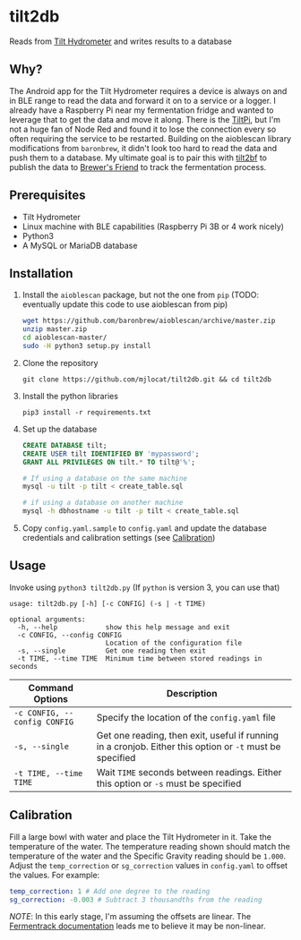 # tilt2db
Reads from [Tilt Hydrometer](https://tilthydrometer.com/) and writes results to a database

## Why?
The Android app for the Tilt Hydrometer requires a device is always on and in BLE range to read the data and forward it on to a service or a logger. I already have a Raspberry Pi near my fermentation fridge and wanted to leverage that to get the data and move it along. There is the [TiltPi](https://github.com/baronbrew/TILTpi), but I'm not a huge fan of Node Red and found it to lose the connection every so often requiring the service to be restarted. Building on the aioblescan library modifications from `baronbrew`, it didn't look too hard to read the data and push them to a database. My ultimate goal is to pair this with [tilt2bf](https://github.com/mjlocat/tilt2bf) to publish the data to [Brewer's Friend](https://www.brewersfriend.com/) to track the fermentation process.

## Prerequisites
* Tilt Hydrometer
* Linux machine with BLE capabilities (Raspberry Pi 3B or 4 work nicely)
* Python3
* A MySQL or MariaDB database

## Installation
1. Install the `aioblescan` package, but not the one from `pip` (TODO: eventually update this code to use aioblescan from pip)

    ``` sh
    wget https://github.com/baronbrew/aioblescan/archive/master.zip
    unzip master.zip
    cd aioblescan-master/
    sudo -H python3 setup.py install
    ```

1. Clone the repository

    `git clone https://github.com/mjlocat/tilt2db.git && cd tilt2db`
1. Install the python libraries

    `pip3 install -r requirements.txt`
1. Set up the database

    ``` sql
    CREATE DATABASE tilt;
    CREATE USER tilt IDENTIFIED BY 'mypassword';
    GRANT ALL PRIVILEGES ON tilt.* TO tilt@'%';
    ```
    ``` sh
    # If using a database on the same machine
    mysql -u tilt -p tilt < create_table.sql

    # if using a database on another machine
    mysql -h dbhostname -u tilt -p tilt < create_table.sql
    ```
1. Copy `config.yaml.sample` to `config.yaml` and update the database credentials and calibration settings (see [Calibration](#calibration))

## Usage
Invoke using `python3 tilt2db.py` (If `python` is version 3, you can use that)
```
usage: tilt2db.py [-h] [-c CONFIG] (-s | -t TIME)

optional arguments:
  -h, --help            show this help message and exit
  -c CONFIG, --config CONFIG
                        Location of the configuration file
  -s, --single          Get one reading then exit
  -t TIME, --time TIME  Minimum time between stored readings in seconds
```

| Command Options | Description |
| --------------- | ----------- |
| `-c CONFIG, --config CONFIG` | Specify the location of the `config.yaml` file |
| `-s, --single` | Get one reading, then exit, useful if running in a cronjob. Either this option or `-t` must be specified |
| `-t TIME, --time TIME` | Wait `TIME` seconds between readings. Either this option or `-s` must be specified |

## Calibration
Fill a large bowl with water and place the Tilt Hydrometer in it. Take the temperature of the water. The temperature reading shown should match the temperature of the water and the Specific Gravity reading should be `1.000`. Adjust the `temp_correction` or `sg_correction` values in `config.yaml` to offset the values. For example:
``` yaml
temp_correction: 1 # Add one degree to the reading
sg_correction: -0.003 # Subtract 3 thousandths from the reading
```
*NOTE*: In this early stage, I'm assuming the offsets are linear. The [Fermentrack documentation](https://docs.fermentrack.com/en/master/gravitysensors/tilt.html#guided-calibration) leads me to believe it may be non-linear.

